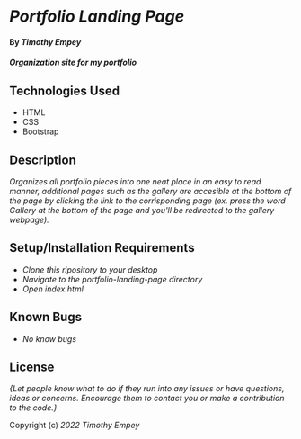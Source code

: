 # _Portfolio Landing Page_

#### By _**Timothy Empey**_

#### _Organization site for my portfolio_

## Technologies Used

* HTML
* CSS
* Bootstrap

## Description

_Organizes all portfolio pieces into one neat place in an easy to read manner, additional pages such as the gallery are accesible at the bottom of the page by clicking the link to the corrisponding page (ex. press the word Gallery at the bottom of the page and you'll be redirected to the gallery webpage)._

## Setup/Installation Requirements

* _Clone this ripository to your desktop_
* _Navigate to the portfolio-landing-page directory_
* _Open index.html_

## Known Bugs

* _No know bugs_

## License

_{Let people know what to do if they run into any issues or have questions, ideas or concerns.  Encourage them to contact you or make a contribution to the code.}_

Copyright (c) _2022_ _Timothy Empey_